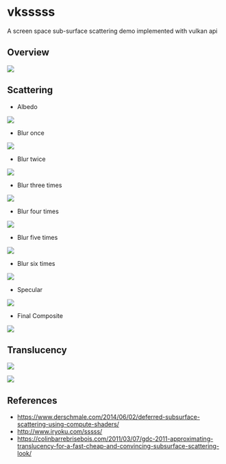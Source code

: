 # vksssss
A screen space sub-surface scattering demo implemented with vulkan api

## Overview

![](1.JPG)

## Scattering

* Albedo

![](albedo.JPG)

* Blur once

![](b1.JPG)

* Blur twice

![](b2.JPG)

* Blur three times

![](b3.JPG)

* Blur four times

![](b4.JPG)

* Blur five times

![](b5.JPG)

* Blur six times

![](b6.JPG)

* Specular

![](specular.JPG)

* Final Composite

![](composite.JPG)

## Translucency

![](2.JPG)

![](3.JPG)

## References

* https://www.derschmale.com/2014/06/02/deferred-subsurface-scattering-using-compute-shaders/
* http://www.iryoku.com/sssss/
* https://colinbarrebrisebois.com/2011/03/07/gdc-2011-approximating-translucency-for-a-fast-cheap-and-convincing-subsurface-scattering-look/